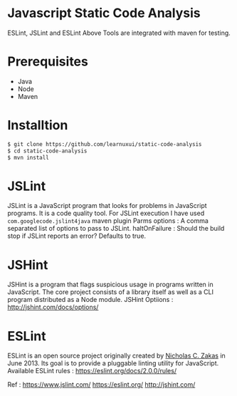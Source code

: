 # Javascript Static Code Analysis

ESLint, JSLint and ESLint 
Above Tools are integrated with maven for testing.

# Prerequisites
  - Java
  - Node
  - Maven

# Installtion
  ```sh
$ git clone https://github.com/learnuxui/static-code-analysis
$ cd static-code-analysis
$ mvn install
```

# JSLint 
 JSLint is a JavaScript program that looks for problems in JavaScript programs. It is a code quality tool.
 For JSLint execution I have used `com.googlecode.jslint4java` maven plugin
     Parms
    options : A comma separated list of options to pass to JSLint.
    haltOnFailure : Should the build stop if JSLint reports an error? Defaults to true.
    
# JSHint 
JSHint is a program that flags suspicious usage in programs written in JavaScript. The core project consists of a library itself as well as a CLI program distributed as a Node module.
JSHint Optiions : http://jshint.com/docs/options/


# ESLint
ESLint is an open source project originally created by [Nicholas C. Zakas](http://nczonline.net/) in June 2013. Its goal is to provide a pluggable linting utility for JavaScript.
Available ESLint rules : https://eslint.org/docs/2.0.0/rules/

Ref :
 https://www.jslint.com/
 https://eslint.org/
 http://jshint.com/

